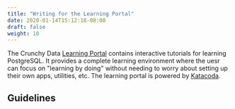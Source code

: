 ```yaml
---
title: "Writing for the Learning Portal"
date: 2020-01-14T15:12:18-08:00
draft: false
weight: 10
---
```


The Crunchy Data [Learning Portal]() contains interactive tutorials for learning PostgreSQL. It provides a complete learning environment where the uesr can focus on "learning by doing" without needing to worry about setting up their own apps, utilities, etc. The learning portal is powered by [Katacoda](https://www.katacoda.com/).

## Guidelines

